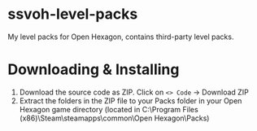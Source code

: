 # ssvoh-level-packs
My level packs for Open Hexagon, contains third-party level packs.

# Downloading & Installing

1. Download the source code as ZIP. Click on `<> Code` -> Download ZIP
2. Extract the folders in the ZIP file to your Packs folder in your Open Hexagon game directory (located in C:\Program Files (x86)\Steam\steamapps\common\Open Hexagon\Packs\)
